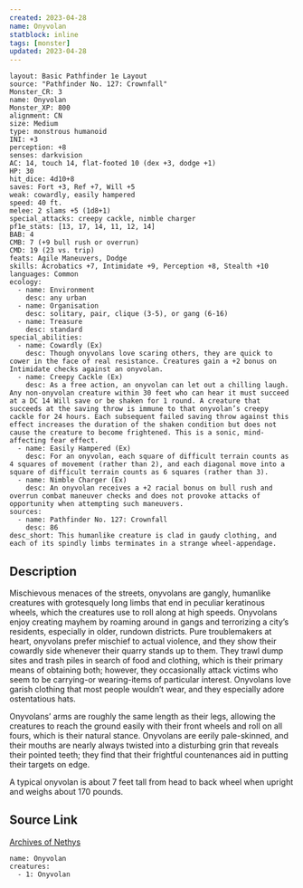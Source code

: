 ```yaml
---
created: 2023-04-28
name: Onyvolan
statblock: inline
tags: [monster]
updated: 2023-04-28
---
```

```statblock
layout: Basic Pathfinder 1e Layout
source: "Pathfinder No. 127: Crownfall"
Monster_CR: 3
name: Onyvolan
Monster_XP: 800
alignment: CN
size: Medium
type: monstrous humanoid
INI: +3
perception: +8
senses: darkvision
AC: 14, touch 14, flat-footed 10 (dex +3, dodge +1)
HP: 30
hit_dice: 4d10+8
saves: Fort +3, Ref +7, Will +5
weak: cowardly, easily hampered
speed: 40 ft.
melee: 2 slams +5 (1d8+1)
special_attacks: creepy cackle, nimble charger
pf1e_stats: [13, 17, 14, 11, 12, 14]
BAB: 4
CMB: 7 (+9 bull rush or overrun)
CMD: 19 (23 vs. trip)
feats: Agile Maneuvers, Dodge
skills: Acrobatics +7, Intimidate +9, Perception +8, Stealth +10
languages: Common
ecology:
  - name: Environment
    desc: any urban
  - name: Organisation
    desc: solitary, pair, clique (3-5), or gang (6-16)
  - name: Treasure
    desc: standard
special_abilities:
  - name: Cowardly (Ex)
    desc: Though onyvolans love scaring others, they are quick to cower in the face of real resistance. Creatures gain a +2 bonus on Intimidate checks against an onyvolan.
  - name: Creepy Cackle (Ex)
    desc: As a free action, an onyvolan can let out a chilling laugh. Any non-onyvolan creature within 30 feet who can hear it must succeed at a DC 14 Will save or be shaken for 1 round. A creature that succeeds at the saving throw is immune to that onyvolan’s creepy cackle for 24 hours. Each subsequent failed saving throw against this effect increases the duration of the shaken condition but does not cause the creature to become frightened. This is a sonic, mind-affecting fear effect.
  - name: Easily Hampered (Ex)
    desc: For an onyvolan, each square of difficult terrain counts as 4 squares of movement (rather than 2), and each diagonal move into a square of difficult terrain counts as 6 squares (rather than 3).
  - name: Nimble Charger (Ex)
    desc: An onyvolan receives a +2 racial bonus on bull rush and overrun combat maneuver checks and does not provoke attacks of opportunity when attempting such maneuvers.
sources:
  - name: Pathfinder No. 127: Crownfall
    desc: 86
desc_short: This humanlike creature is clad in gaudy clothing, and each of its spindly limbs terminates in a strange wheel-appendage.
```
## Description
Mischievous menaces of the streets, onyvolans are gangly, humanlike creatures with grotesquely long limbs that end in peculiar keratinous wheels, which the creatures use to roll along at high speeds. Onyvolans enjoy creating mayhem by roaming around in gangs and terrorizing a city’s residents, especially in older, rundown districts. Pure troublemakers at heart, onyvolans prefer mischief to actual violence, and they show their cowardly side whenever their quarry stands up to them. They trawl dump sites and trash piles in search of food and clothing, which is their primary means of obtaining both; however, they occasionally attack victims who seem to be carrying-or wearing-items of particular interest. Onyvolans love garish clothing that most people wouldn’t wear, and they especially adore ostentatious hats.

 Onyvolans’ arms are roughly the same length as their legs, allowing the creatures to reach the ground easily with their front wheels and roll on all fours, which is their natural stance. Onyvolans are eerily pale-skinned, and their mouths are nearly always twisted into a disturbing grin that reveals their pointed teeth; they find that their frightful countenances aid in putting their targets on edge.

 A typical onyvolan is about 7 feet tall from head to back wheel when upright and weighs about 170 pounds.
## Source Link
[Archives of Nethys](https://aonprd.com/MonsterDisplay.aspx?ItemName=Onyvolan)
```encounter-table
name: Onyvolan
creatures:
  - 1: Onyvolan
```
